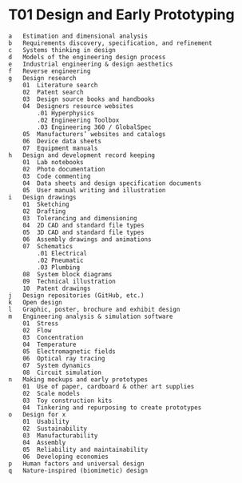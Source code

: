 # T01 Design and Early Prototyping 
    a	Estimation and dimensional analysis
    b	Requirements discovery, specification, and refinement
    c	Systems thinking in design
    d	Models of the engineering design process
    e	Industrial engineering & design aesthetics
    f	Reverse engineering
    g	Design research
        01	Literature search
        02	Patent search
        03	Design source books and handbooks
        04	Designers resource websites
            .01	Hyperphysics
            .02	Engineering Toolbox
            .03	Engineering 360 / GlobalSpec
        05	Manufacturers’ websites and catalogs
        06	Device data sheets
        07	Equipment manuals
    h	Design and development record keeping
        01	Lab notebooks
        02	Photo documentation
        03	Code commenting
        04	Data sheets and design specification documents
        05	User manual writing and illustration
    i	Design drawings
        01	Sketching
        02	Drafting
        03	Tolerancing and dimensioning
        04	2D CAD and standard file types
        05	3D CAD and standard file types
        06	Assembly drawings and animations
        07	Schematics
            .01	Electrical
            .02	Pneumatic
            .03	Plumbing
        08	System block diagrams
        09	Technical illustration
        10	Patent drawings
    j	Design repositories (GitHub, etc.)
    k	Open design
    l	Graphic, poster, brochure and exhibit design
    m	Engineering analysis & simulation software
        01	Stress
        02	Flow
        03	Concentration
        04	Temperature
        05	Electromagnetic fields
        06	Optical ray tracing
        07	System dynamics
        08	Circuit simulation
    n	Making mockups and early prototypes
        01	Use of paper, cardboard & other art supplies
        02	Scale models
        03	Toy construction kits
        04	Tinkering and repurposing to create prototypes
    o	Design for x
        01	Usability
        02	Sustainability
        03	Manufacturability
        04	Assembly
        05	Reliability and maintainability
        06	Developing economies
    p	Human factors and universal design
    q	Nature-inspired (biomimetic) design
